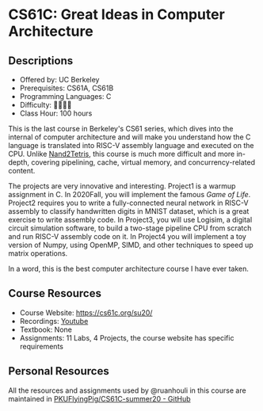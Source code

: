 # CS61C: Great Ideas in Computer Architecture

## Descriptions

- Offered by: UC Berkeley
- Prerequisites: CS61A, CS61B
- Programming Languages: C
- Difficulty: 🌟🌟🌟🌟
- Class Hour: 100 hours

This is the last course in Berkeley's CS61 series, which dives into the internal of computer architecture and will make you understand how the C language is translated into RISC-V assembly language and executed on the CPU. Unlike [Nand2Tetris](https://github.com/PKUFlyingPig/cs-self-learning/blob/master/docs/%E4%BD%93%E7%B3%BB%E7%BB%93%E6%9E%84/N2T.md), this course is much more difficult and more in-depth, covering pipelining, cache, virtual memory, and concurrency-related content.

The projects are very innovative and interesting. Project1 is a warmup assignment in C. In 2020Fall, you will implement the famous *Game of Life*. Project2 requires you to write a fully-connected neural network in RISC-V assembly to classify handwritten digits in MNIST dataset, which is a great exercise to write assembly code. In Project3, you will use Logisim, a digital circuit simulation software, to build a two-stage pipeline CPU from scratch and run RISC-V assembly code on it. In Project4 you will implement a toy version of Numpy, using OpenMP, SIMD, and other techniques to speed up matrix operations.

In a word, this is the best computer architecture course I have ever taken.

## Course Resources

- Course Website: <https://cs61c.org/su20/>
- Recordings: [Youtube](https://www.youtube.com/playlist?list=PLDoI-XvXO0aqgoMQvogzmf7CKiSMSUS3M)
- Textbook: None
- Assignments: 11 Labs, 4 Projects, the course website has specific requirements

## Personal Resources

All the resources and assignments used by @ruanhouli in this course are maintained in [PKUFlyingPig/CS61C-summer20 - GitHub](https://github.com/PKUFlyingPig/CS61C-summer20)
